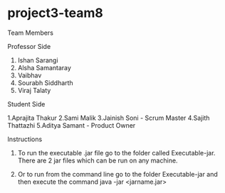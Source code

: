 # project3-team8

Team Members

Professor Side

1. Ishan Sarangi
2. Alsha Samantaray
3. Vaibhav
4. Sourabh Siddharth
5. Viraj Talaty

Student Side

1.Aprajita Thakur
2.Sami Malik
3.Jainish Soni - Scrum Master
4.Sajith Thattazhi
5.Aditya Samant - Product Owner


Instructions

1. To run the executable .jar file go to the folder called Executable-jar.
There are 2 jar files which can be run on any machine.

2. Or to run from the command line go to the folder Executable-jar and then execute the command 
java -jar <jarname.jar>
